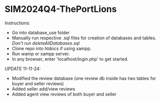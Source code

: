 # SIM2024Q4-ThePortLions

Instructions:
  - Go into database_use folder 
  - Manually run respective .sql files for creation of databases and tables. *Don't run deleteAllDatabases.sql*
  - Clone repo into htdocs if using xampp.
  - Run wamp or xampp server.
  - In any browser, enter 'localhost/login.php' to get started.

UPDATE 11-11-24:
  - Modified the review database (one review db inside has two tables for buyer and seller reviews)
  - Added seller add/view reviews
  - Added agent view reviews of both buyer and seller
